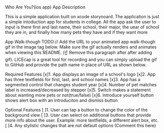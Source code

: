 Who Are You?(ios app)
App Description

This is a simple application built on xcode storynoard. The application is just a simple intoduction app for students in college. All the app ask the user to input is there first and last name, their school, their major, the uear of school they are in,  and finally how many pets they have and if they want more

App Walk-though
TODO:// Add the URL to your animated app walk-though gif in the image tag below. Make sure the gif actually renders and animates when viewing this README. (☝️ Remove this paragraph after after adding gif). LICEcap is a great tool for recording and you can simply upload the gif to GitHub and provide the path name in place of URL as shown below.


Required Features
[x]1. App displays an image of a school's logo
[x]2. App has three textfields for first, last, and school names
[x]3. App has a segmented control that changes student year
[x]4. Number of pet matches label is increased/decreased by stepper
[x]5. Switch makes a statement about wanting more pets or not(true/false)
[x]6. Introduce yourself button shows alert box with an introduciton and dismiss button

Optional Features
[ ]1. User can tap a button to change the color of the background view
[ ]3. User can select on additional buttons that provide more info about the user. Example: more textfields, a different alert box, etc.
[ ]4. Any stylistic changes that are not default options (Comment this here)

